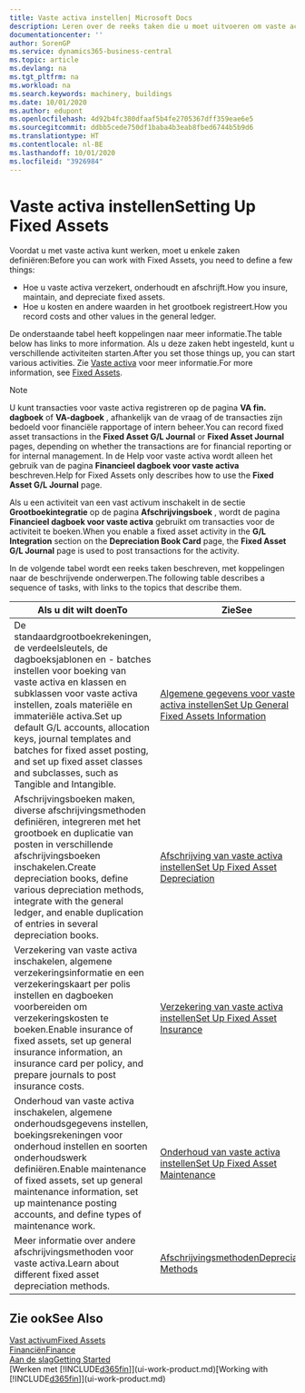 ```yaml
---
title: Vaste activa instellen| Microsoft Docs
description: Leren over de reeks taken die u moet uitvoeren om vaste activa in te stellen, zoals machines of gebouwen.
documentationcenter: ''
author: SorenGP
ms.service: dynamics365-business-central
ms.topic: article
ms.devlang: na
ms.tgt_pltfrm: na
ms.workload: na
ms.search.keywords: machinery, buildings
ms.date: 10/01/2020
ms.author: edupont
ms.openlocfilehash: 4d92b4fc380dfaaf5b4fe2705367dff359eae6e5
ms.sourcegitcommit: ddbb5cede750df1baba4b3eab8fbed6744b5b9d6
ms.translationtype: HT
ms.contentlocale: nl-BE
ms.lasthandoff: 10/01/2020
ms.locfileid: "3926984"
---
```

# <a name="setting-up-fixed-assets"></a><span data-ttu-id="c9406-103">Vaste activa instellen</span><span class="sxs-lookup"><span data-stu-id="c9406-103">Setting Up Fixed Assets</span></span>
<span data-ttu-id="c9406-104">Voordat u met vaste activa kunt werken, moet u enkele zaken definiëren:</span><span class="sxs-lookup"><span data-stu-id="c9406-104">Before you can work with Fixed Assets, you need to define a few things:</span></span>  

* <span data-ttu-id="c9406-105">Hoe u vaste activa verzekert, onderhoudt en afschrijft.</span><span class="sxs-lookup"><span data-stu-id="c9406-105">How you insure, maintain, and depreciate fixed assets.</span></span>  
* <span data-ttu-id="c9406-106">Hoe u kosten en andere waarden in het grootboek registreert.</span><span class="sxs-lookup"><span data-stu-id="c9406-106">How you record costs and other values in the general ledger.</span></span>  

<span data-ttu-id="c9406-107">De onderstaande tabel heeft koppelingen naar meer informatie.</span><span class="sxs-lookup"><span data-stu-id="c9406-107">The table below has links to more information.</span></span> <span data-ttu-id="c9406-108">Als u deze zaken hebt ingesteld, kunt u verschillende activiteiten starten.</span><span class="sxs-lookup"><span data-stu-id="c9406-108">After you set those things up, you can start various activities.</span></span> <span data-ttu-id="c9406-109">Zie [Vaste activa](fa-manage.md) voor meer informatie.</span><span class="sxs-lookup"><span data-stu-id="c9406-109">For more information, see [Fixed Assets](fa-manage.md).</span></span>  

> [!NOTE]  
>   <span data-ttu-id="c9406-110">U kunt transacties voor vaste activa registreren op de pagina **VA fin. dagboek** of **VA-dagboek** , afhankelijk van de vraag of de transacties zijn bedoeld voor financiële rapportage of intern beheer.</span><span class="sxs-lookup"><span data-stu-id="c9406-110">You can record fixed asset transactions in the **Fixed Asset G/L Journal** or **Fixed Asset Journal** pages, depending on whether the transactions are for financial reporting or for internal management.</span></span> <span data-ttu-id="c9406-111">In de Help voor vaste activa wordt alleen het gebruik van de pagina **Financieel dagboek voor vaste activa** beschreven.</span><span class="sxs-lookup"><span data-stu-id="c9406-111">Help for Fixed Assets only describes how to use the **Fixed Asset G/L Journal** page.</span></span>  

<span data-ttu-id="c9406-112">Als u een activiteit van een vast activum inschakelt in de sectie **Grootboekintegratie** op de pagina **Afschrijvingsboek** , wordt de pagina **Financieel dagboek voor vaste activa** gebruikt om transacties voor de activiteit te boeken.</span><span class="sxs-lookup"><span data-stu-id="c9406-112">When you enable a fixed asset activity in the **G/L Integration** section on the **Depreciation Book Card** page, the **Fixed Asset G/L Journal** page is used to post transactions for the activity.</span></span>

<span data-ttu-id="c9406-113">In de volgende tabel wordt een reeks taken beschreven, met koppelingen naar de beschrijvende onderwerpen.</span><span class="sxs-lookup"><span data-stu-id="c9406-113">The following table describes a sequence of tasks, with links to the topics that describe them.</span></span>  

| <span data-ttu-id="c9406-114">Als u dit wilt doen</span><span class="sxs-lookup"><span data-stu-id="c9406-114">To</span></span> | <span data-ttu-id="c9406-115">Zie</span><span class="sxs-lookup"><span data-stu-id="c9406-115">See</span></span> |
| --- | --- |
| <span data-ttu-id="c9406-116">De standaardgrootboekrekeningen, de verdeelsleutels, de dagboeksjablonen en - batches instellen voor boeking van vaste activa en klassen en subklassen voor vaste activa instellen, zoals materiële en immateriële activa.</span><span class="sxs-lookup"><span data-stu-id="c9406-116">Set up default G/L accounts, allocation keys, journal templates and batches for fixed asset posting, and set up fixed asset classes and subclasses, such as Tangible and Intangible.</span></span> |[<span data-ttu-id="c9406-117">Algemene gegevens voor vaste activa instellen</span><span class="sxs-lookup"><span data-stu-id="c9406-117">Set Up General Fixed Assets Information</span></span>](fa-how-setup-general.md) |
| <span data-ttu-id="c9406-118">Afschrijvingsboeken maken, diverse afschrijvingsmethoden definiëren, integreren met het grootboek en duplicatie van posten in verschillende afschrijvingsboeken inschakelen.</span><span class="sxs-lookup"><span data-stu-id="c9406-118">Create depreciation books, define various depreciation methods, integrate with the general ledger, and enable duplication of entries in several depreciation books.</span></span> |[<span data-ttu-id="c9406-119">Afschrijving van vaste activa instellen</span><span class="sxs-lookup"><span data-stu-id="c9406-119">Set Up Fixed Asset Depreciation</span></span>](fa-how-setup-depreciation.md) |
| <span data-ttu-id="c9406-120">Verzekering van vaste activa inschakelen, algemene verzekeringsinformatie en een verzekeringskaart per polis instellen en dagboeken voorbereiden om verzekeringskosten te boeken.</span><span class="sxs-lookup"><span data-stu-id="c9406-120">Enable insurance of fixed assets, set up general insurance information, an insurance card per policy, and prepare journals to post insurance costs.</span></span> |[<span data-ttu-id="c9406-121">Verzekering van vaste activa instellen</span><span class="sxs-lookup"><span data-stu-id="c9406-121">Set Up Fixed Asset Insurance</span></span>](fa-how-setup-insurance.md) |
| <span data-ttu-id="c9406-122">Onderhoud van vaste activa inschakelen, algemene onderhoudsgegevens instellen, boekingsrekeningen voor onderhoud instellen en soorten onderhoudswerk definiëren.</span><span class="sxs-lookup"><span data-stu-id="c9406-122">Enable maintenance of fixed assets, set up general maintenance information, set up maintenance posting accounts, and define types of maintenance work.</span></span> |[<span data-ttu-id="c9406-123">Onderhoud van vaste activa instellen</span><span class="sxs-lookup"><span data-stu-id="c9406-123">Set Up Fixed Asset Maintenance</span></span>](fa-how-setup-maintenance.md) |
| <span data-ttu-id="c9406-124">Meer informatie over andere afschrijvingsmethoden voor vaste activa.</span><span class="sxs-lookup"><span data-stu-id="c9406-124">Learn about different fixed asset depreciation methods.</span></span> |[<span data-ttu-id="c9406-125">Afschrijvingsmethoden</span><span class="sxs-lookup"><span data-stu-id="c9406-125">Depreciation Methods</span></span>](fa-depreciation-methods.md) |

## <a name="see-also"></a><span data-ttu-id="c9406-126">Zie ook</span><span class="sxs-lookup"><span data-stu-id="c9406-126">See Also</span></span>
[<span data-ttu-id="c9406-127">Vast activum</span><span class="sxs-lookup"><span data-stu-id="c9406-127">Fixed Assets</span></span>](fa-manage.md)  
[<span data-ttu-id="c9406-128">Financiën</span><span class="sxs-lookup"><span data-stu-id="c9406-128">Finance</span></span>](finance.md)  
[<span data-ttu-id="c9406-129">Aan de slag</span><span class="sxs-lookup"><span data-stu-id="c9406-129">Getting Started</span></span>](product-get-started.md)  
<span data-ttu-id="c9406-130">[Werken met [!INCLUDE[d365fin](includes/d365fin_md.md)]](ui-work-product.md)</span><span class="sxs-lookup"><span data-stu-id="c9406-130">[Working with [!INCLUDE[d365fin](includes/d365fin_md.md)]](ui-work-product.md)</span></span>
